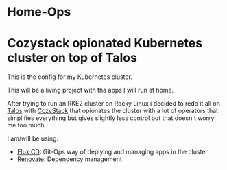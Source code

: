 # Home-Ops

# Cozystack opionated Kubernetes cluster on top of Talos

This is the config for my Kubernetes cluster.

This will be a living project with tha apps I will run at home.

After trying to run an RKE2 cluster on Rocky Linux i decided to redo it all on [Talos](https://www.talos.dev) with [CozyStack](https://cozystack.io) that opionates the cluster with a lot of operators that simplifies everything but gives slightly less control but that doesn't worry me too much.

I am/will be using:

- [Flux CD](https://fluxcd.io): Git-Ops way of deplying and managing apps in the cluster.
- [Renovate](https://www.mend.io/mend-renovate/): Dependency management
